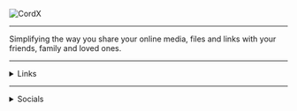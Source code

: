 ![CordX]([https://cdn.discordapp.com/attachments/749321939197100133/1147664052806496346/Youre_free_to_be_different.png](https://cordx.lol/assets/banner.png))

---

Simplifying the way you share your online media, files and links with your friends, family and loved ones.

---

<details>
    <summary>Links</summary>
    <div>
        <samp>
            <h2 align="center">Our website, docs and status page links:</h2>
            <p align="center">
                <a href="https://cordx.lol" target="blank">
                    <img src="https://img.shields.io/badge/website-%215d6e.svg?style=for-the-badge&logo=http&logoColor=white" height="30" />
                </a>
                <a href="https://cordx.instatus.com" target="blank">
                    <img src="https://img.shields.io/badge/status-%215d6e.svg?style=for-the-badge&logo=http&logoColor=white" height="30" />
                </a>
                <a href="https://docs.cordx.lol" target="blank">
                    <img src="https://img.shields.io/badge/documentation-%215d6e.svg?style=for-the-badge&logo=http&logoColor=white" height="30" />
                </a>
            </p>
        </samp>
    </div>
</details>

---

<details>
    <summary>Socials</summary>
    <div>
        <samp>
            <h2 align="center">Our social media links:</h2>
            <p align="center">
                <a href="https://twitter.com/HeyCordX" target="blank">
                    <img src="https://img.shields.io/badge/twitter-%231DA1F2.svg?style=for-the-badge&logo=twitter&logoColor=white" height="30" />
                </a>
                <a href="https://discord.gg/r78bkXWKYS" target="blank">
                    <img src="https://img.shields.io/badge/discord-%215d6e.svg?style=for-the-badge&logo=discord&logoColor=white" height="30" />
                </a>
                <a href="https://github.com/CordXApp" target="blank">
                    <img src="https://img.shields.io/badge/github-%231DA1F2.svg?style=for-the-badge&logo=github&logoColor=white" height="30" />
                </a>
            </p>
        </samp>
    </div>
</details>

